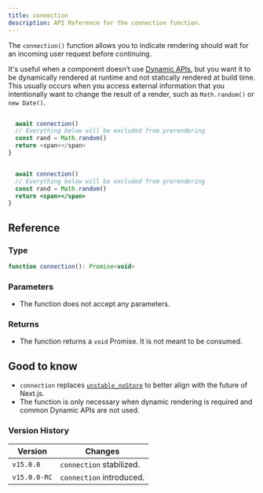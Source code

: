 ```yaml
---
title: connection
description: API Reference for the connection function.
---
```


The `connection()` function allows you to indicate rendering should wait for an incoming user request before continuing.

It's useful when a component doesn’t use [Dynamic APIs](/docs/app/getting-started/partial-prerendering#dynamic-rendering), but you want it to be dynamically rendered at runtime and not statically rendered at build time. This usually occurs when you access external information that you intentionally want to change the result of a render, such as `Math.random()` or `new Date()`.

```ts filename="app/page.tsx" switcher

  await connection()
  // Everything below will be excluded from prerendering
  const rand = Math.random()
  return <span></span>
}
```

```jsx filename="app/page.js" switcher

  await connection()
  // Everything below will be excluded from prerendering
  const rand = Math.random()
  return <span></span>
}
```

## Reference

### Type

```jsx
function connection(): Promise<void>
```

### Parameters

- The function does not accept any parameters.

### Returns

- The function returns a `void` Promise. It is not meant to be consumed.

## Good to know

- `connection` replaces [`unstable_noStore`](/docs/app/api-reference/functions/unstable_noStore) to better align with the future of Next.js.
- The function is only necessary when dynamic rendering is required and common Dynamic APIs are not used.

### Version History

| Version      | Changes                  |
| ------------ | ------------------------ |
| `v15.0.0`    | `connection` stabilized. |
| `v15.0.0-RC` | `connection` introduced. |